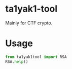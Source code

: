 # ta1yak1-tool

Mainly for CTF crypto.

# Usage

```Python
from ta1yak1tool import RSA
RSA.help()
```